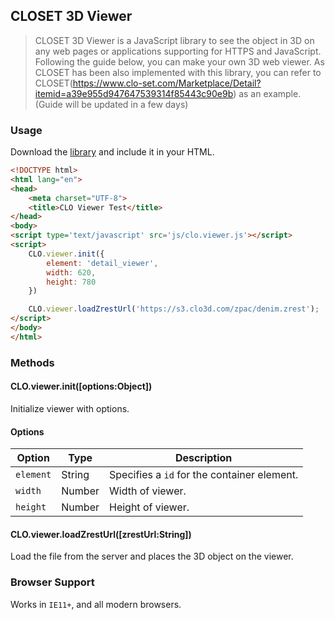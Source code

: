 ﻿
## <a name="3"></a> CLOSET 3D Viewer
>CLOSET 3D Viewer is a JavaScript library to see the object in 3D on any web pages or applications supporting for HTTPS and JavaScript. Following the guide below, you can make your own 3D web viewer. As CLOSET has been also implemented with this library, you can refer to CLOSET(https://www.clo-set.com/Marketplace/Detail?itemid=a39e955d947647539314f85443c90e9b) as an example.   
>(Guide will be updated in a few days) 

### Usage ###

Download the [library](https://github.com/clovirtualfashion/closet.viewer.js) and include it in your HTML.

```html
<!DOCTYPE html>
<html lang="en">
<head>
    <meta charset="UTF-8">
    <title>CLO Viewer Test</title>
</head>
<body>
<script type='text/javascript' src='js/clo.viewer.js'></script>
<script>
    CLO.viewer.init({
        element: 'detail_viewer',
        width: 620,
        height: 780
    })

    CLO.viewer.loadZrestUrl('https://s3.clo3d.com/zpac/denim.zrest');
</script>
</body>
</html>
```


### Methods

#### CLO.viewer.init(\[options:Object\])

Initialize viewer with options.

#### Options

| Option | Type | Description |
|--------|--------|--------|
| `element`| String | Specifies a `id` for the container element.
| `width`| Number | Width of viewer.
| `height`| Number | Height of viewer.

#### CLO.viewer.loadZrestUrl(\[zrestUrl:String\])

Load the file from the server and places the 3D object on the viewer.

### Browser Support

Works in `IE11+`, and all modern browsers.